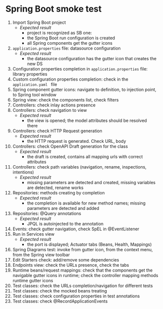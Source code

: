 # Spring Boot smoke test

  1. Import Spring Boot project
     * _Expected result_
          - project is recognized as SB one:
          - the Spring Boot run configuration is created
          - all Spring components get the gutter icons
  2. `application.properties` file: datasource configuration
      * _Expected result_
          - the datasource configuration has the gutter icon that creates the new DS
  3. Configuration properties completion in `application.properties` file: library properties
  4. Custom configuration properties completion: check in the `application.yaml ` file
  5. Spring component gutter icons: navigate to definition, to injection point, to Spring tool window
  6. Spring view: check the components list, check filters
  7. Controllers: check inlay actions presence
  8. Controllers: check navigation to view
      * _Expected result_
          - the view is opened; the model attributes should be resolved there
  9. Controllers: check HTTP Request generation
      * _Expected result_
          - the HTTP request is generated. Check URL, body
  10. Controllers: check OpenAPI Draft generation for the class
       * _Expected result_
           - the draft is created, contains all mapping urls with correct attributes
  11. Controllers: check path variables (navigation, rename, inspections, intentions)
      * _Expected result_
          - missing parameters are detected and created, missing variables are detected, rename works
  12. Repositories: methods creating by completion
      * _Expected result_
          - the completion is available for new method names; missing parameters are detected and added
  13. Repositories: @Query annotations
      * _Expected result_
          - JPQL is autoinjected to the annotation
  14. Events: check gutter navigation, check SpEL in @EventListener
  15. Run in Services view
      * _Expected result_
          - the port is displayed; Actuator tabs (Beans, Health, Mappings)
  16. Spring Diagrams test: invoke from gutter icon, from the context menu, from the Spring view toolbar
  17. Edit Starters check: add/remove some dependencies
  18. Endpoints view: check the URLs presence, check the tabs
  19. Runtime beans/request mappings: check that the components get the navigable gutter icons in runtime; check the controller mapping methods runtime gutter icons
  20. Test classes: check the URLs completion/navigation for different tests 
  21. Test classes: check the mocked beans treating
  22. Test classes: check configuration properties in test annotations 
  23. Test classes: check @RecordApplicationEvents
